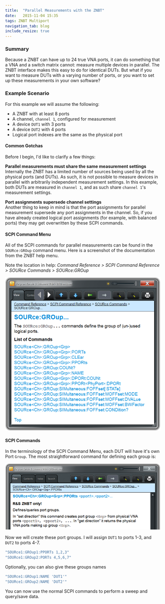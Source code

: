```yaml
---
title:  "Parallel Measurements with the ZNBT"
date:   2015-11-04 15:35
tags: ZNBT Multiport
navigation_tab: blog
include_resize: true
---
```


### Summary
Because a ZNBT can have up to 24 true VNA ports, it can do something that a VNA and a switch matrix cannot: measure multiple devices in parallel. The ZNBT interface makes this easy to do for identical DUTs. But what if you want to measure DUTs with a varying number of ports, or you want to set up these measurements in your own software?

### Example Scenario
For this example we will assume the following:

* A ZNBT with at least 8 ports
* A channel, `channel 1`, configured for measurement
* A device `DUT1` with 3 ports
* A device `DUT2` with 4 ports
* Logical port indexes are the same as the physical port

#### Common Gotchas
Before I begin, I'd like to clarify a few things:

**Parallel measurements must share the same measurement settings**  
Internally the ZNBT has a limited number of sources being used by all the physical ports (and DUTs). As such, it is not possible to measure devices in parallel with arbitrarily independent measurement settings. In this example, both DUTs are measured in `channel 1`, and as such share `channel 1`'s measurement settings.

**Port assignments supersede channel settings**  
Another thing to keep in mind is that the port assignments for parallel measurement supersede any port assignments in the channel. So, if you have already created logical port assignments (for example, with balanced ports) they may get overwritten by these SCPI commands.

#### SCPI Command Menu

All of the SCPI commands for parallel measurements can be found in the `SOURce:GROup` command menu. Here is a screenshot of the documentation from the ZNBT help menu.

Note the location in help: *Command Reference > SCPI Command Reference > SOURce Commands > SOURce:GROup*

![SCPI Command Menu](/images/posts/2015-11-04-Parallel-measurements-with-the-znbt/scpi_command_menu.png)

#### SCPI Commands

In the terminology of the SCPI Command Menu, each DUT will have it's own Port `Group`. The most straightforward command for defining each group is:

![Set Port Group](/images/posts/2015-11-04-Parallel-measurements-with-the-znbt/set_port_group.png)

Now we will create these port groups. I will assign `DUT1` to ports 1-3, and `DUT2` to ports 4-7.

~~~ ruby
"SOURce1:GROup1:PPORTs 1,2,3"
"SOURce1:GROup2:PORTs 4,5,6,7"
~~~

Optionally, you can also give these groups names

~~~ ruby
"SOURce1:GROup1:NAME 'DUT1'"
"SOURce1:GROup2:NAME 'DUT2'"
~~~

You can now use the normal SCPI commands to perform a sweep and query/save data.
